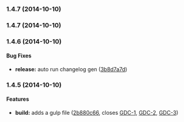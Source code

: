 ### 1.4.7 (2014-10-10)


### 1.4.7 (2014-10-10)


### 1.4.6 (2014-10-10)


#### Bug Fixes

* **release:** auto run changelog gen ([3b8d7a7d](https://github.com/NCI-GDC/portal-ui/commit/3b8d7a7d061ce4b7fcf96fec01f4309545b24e1d))


### 1.4.5 (2014-10-10)


#### Features

* **build:** adds a gulp file ([2b880c66](https://github.com/NCI-GDC/portal-ui/commit/2b880c66585e4ffe0b95fbe9815cfec3c158b6d5), closes [GDC-1](https://jira.oicr.on.ca/browse/GDC-1), [GDC-2](https://jira.oicr.on.ca/browse/GDC-2), [GDC-3](https://jira.oicr.on.ca/browse/GDC-3))


